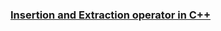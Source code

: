### <a href="https://github.com/achsahxavier/winter-of-contributing/blob/main/C_CPP/Introduction%20of%20C/Insertion_and%20_Extraction_operator_in_C%2B%2B/Insertion%20and%20Extraction%20operator%20in%20C%2B%2B.md">Insertion and Extraction operator in C++ </a>

